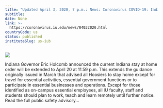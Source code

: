 ```yaml
---
title: "Updated April 3, 2020, 7 p.m.: News: Coronavirus COVID-19: Indiana University"
subtitle: 
date: None
link: >-
  https://coronavirus.iu.edu/news/04032020.html
countryCode: us
status: published
instituteSlug: us-iub
---
```

![](https://assets.iu.edu/favicon.ico)

Indiana Governor Eric Holcomb announced the current Indiana stay at home order will be extended to April 20 at 11:59 p.m. This extends the guidance originally issued in March that advised all Hoosiers to stay home except for travel for essential activities, essential government functions or to participate in essential businesses and operations. Except for those identified as on-campus essential employees, all IU faculty, staff and students should plan to work, teach and learn remotely until further notice. Read the full public safety advisory...
